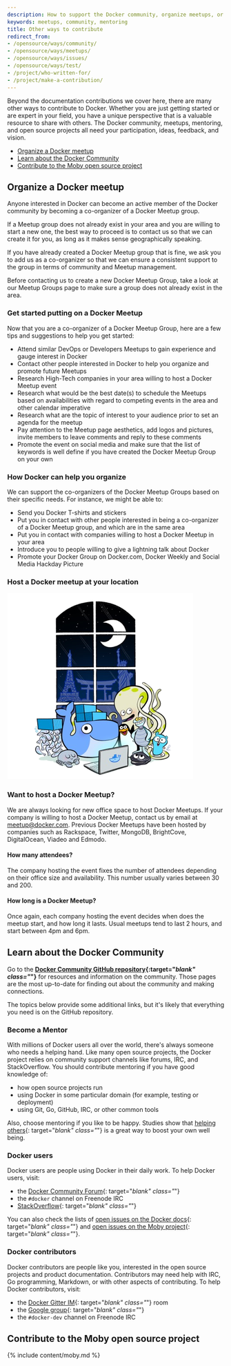```yaml
---
description: How to support the Docker community, organize meetups, or become a mentor
keywords: meetups, community, mentoring
title: Other ways to contribute
redirect_from:
- /opensource/ways/community/
- /opensource/ways/meetups/
- /opensource/ways/issues/
- /opensource/ways/test/
- /project/who-written-for/
- /project/make-a-contribution/
---
```


Beyond the documentation contributions we cover here, there are many other ways
to contribute to Docker. Whether you are just getting started or are expert in
your field, you have a unique perspective that is a valuable resource to share
with others. The Docker community, meetups, mentoring, and open source projects
all need your participation, ideas, feedback, and vision.

* [Organize a Docker meetup](#organize-a-docker-meetup)
* [Learn about the Docker Community](#learn-about-the-docker-community)
* [Contribute to the Moby open source project](#contribute-to-the-moby-open-source-project)

## Organize a Docker meetup

Anyone interested in Docker can become an active member of the Docker community
by becoming a co-organizer of a Docker Meetup group.

If a Meetup group does not already exist in your area and you are willing to
start a new one, the best way to proceed is to contact us so that we can create
it for you, as long as it makes sense geographically speaking.

If you have already created a Docker Meetup group that is fine, we
ask you to add us as a co-organizer so that we can ensure a consistent support
to the group in terms of community and Meetup management.

Before contacting us to create a new Docker Meetup Group, take a look at our
Meetup Groups page to make sure a group does not already exist in the area.

### Get started putting on a Docker Meetup

Now that you are a co-organizer of a Docker Meetup Group, here are a few tips and
suggestions to help you get started:

* Attend similar DevOps or Developers Meetups to gain experience and gauge interest in Docker
* Contact other people interested in Docker to help you organize and promote future Meetups
* Research High-Tech companies in your area willing to host a Docker Meetup event
* Research what would be the best date(s) to schedule the Meetups based on availabilities with regard to competing events in the area and other calendar imperative
* Research what are the topic of interest to your audience prior to set an agenda for the meetup
* Pay attention to the Meetup page aesthetics, add logos and pictures, invite members to leave comments and reply to these comments
* Promote the event on social media and make sure that the list of keywords is well define if you have created the Docker Meetup Group on your own

### How Docker can help you organize

We can support the co-organizers of the Docker Meetup Groups based on their specific needs. For instance, we might be able to:

* Send you Docker T-shirts and stickers
* Put you in contact with other people interested in being a co-organizer of a Docker Meetup group, and which are in the same area
* Put you in contact with companies willing to host a Docker Meetup in your area
* Introduce you to people willing to give a lightning talk about Docker
* Promote your Docker Group on Docker.com, Docker Weekly and Social Media
  Hackday Picture

### Host a Docker meetup at your location

![Meetup](../images/docker-friends.png)

### Want to host a Docker Meetup?

We are always looking for new office space to host Docker Meetups. If your
company is willing to host a Docker Meetup, contact us by email at
meetup@docker.com. Previous Docker Meetups have been hosted by companies such
as Rackspace, Twitter, MongoDB, BrightCove, DigitalOcean, Viadeo and Edmodo.
#### How many attendees?

The company hosting the event fixes the number of attendees depending on their
office size and availability. This number usually varies between 30 and 200.

#### How long is a Docker Meetup?

Once again, each company hosting the event decides when does the meetup start,
and how long it lasts. Usual meetups tend to last 2 hours, and start between
4pm and 6pm.

## Learn about the Docker Community

Go to the **[Docker Community GitHub repository](https://github.com/docker/community/blob/master/README.md){:target="_blank" class="_"}**
for resources and information on the community. Those pages are the most
up-to-date for finding out about the community and making connections.

The topics below provide some additional links, but it's likely that everything
you need is on the GitHub repository.

### Become a Mentor

With millions of Docker users all over the world, there's always someone who
needs a helping hand. Like many open source projects, the Docker project relies
on community support channels like forums, IRC, and StackOverflow.  You should
contribute mentoring if you have good knowledge of:

* how open source projects run
* using Docker in some particular domain (for example, testing or deployment)
* using Git, Go, GitHub, IRC, or other common tools

Also, choose mentoring if you like to be happy. Studies show that [helping others](http://www.huffingtonpost.com/2013/09/03/five-minute-favor-adam-rifkin_n_3805090.html){: target="_blank" class="_"} is a great way to
boost your own well being.


### Docker users

Docker users are people using Docker in their daily work. To help Docker users, visit:

* the [Docker Community Forum](https://forums.docker.com/){: target="_blank" class="_"}
* the `#docker` channel on Freenode IRC
* [StackOverflow](http://stackoverflow.com/search?tab=newest&q=docker){: target="_blank" class="_"}

You can also check the lists of [open issues on the Docker docs](https://github.com/docker/docker.github.io/issues){: target="_blank" class="_"} and [open issues on the Moby project](https://github.com/moby/moby/issues?q=is%3Aopen+is%3Aissue+label%3Akind%2Fquestion+-label%3Astatus%2Fclaimed+-label%3Astatus%2Fassigned+no%3Aassignee){: target="_blank" class="_"}.


### Docker contributors

Docker contributors are people like you, interested in the open source projects
and product documentation. Contributors may need help with IRC, Go programming,
Markdown, or with other aspects of contributing. To help Docker contributors,
visit:

* the [Docker Gitter IM](https://gitter.im/docker/docker){: target="_blank" class="_"} room
* the [Google group](https://groups.google.com/forum/#!forum/docker-dev){: target="_blank" class="_"}
* the `#docker-dev` channel on Freenode IRC

## Contribute to the Moby open source project

{% include content/moby.md %}
